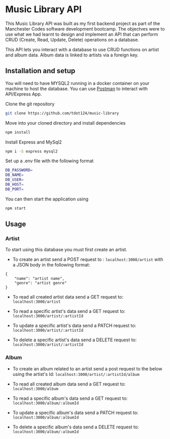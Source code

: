 # Music Library API

This Music Library API was built as my first backend project as part of the Manchester Codes software development bootcamp. The objectves were to use what we had learnt to design and implement an API that can perform CRUD (Create, Read, Update, Delete) operations on a database.

This API lets you interact with a database to use CRUD functions on artist and album data. Album data is linked to artists via a foreign key.

## Installation and setup

You will need to have MYSQL2 running in a docker container on your machine to host the database. You can use [Postman](https://www.postman.org) to interact with API/Express App.

Clone the git repository

```bash
git clone https://github.com/tdot124/music-library
```
Move into your cloned directory and install dependencies

```bash
npm install
```
Install Express and MySql2

```bash
npm i -S express mysql2
```

Set up a .env file with the following format

```bash
DB_PASSWORD=
DB_NAME=
DB_USER=
DB_HOST=
DB_PORT=
```

You can then start the application using 

```bash
npm start
```

## Usage

### Artist

To start using this database you must first create an artist.

- To create an artist send a POST request to :
```localhost:3000/artist``` with a JSON body in the following format:

``` 
{
    "name": "artist name",
    "genre": "artist genre"
}
```

- To read all created artist data send a GET request to:
```localhost:3000/artist```

- To read a specific artist's data send a GET request to:
```localhost:3000/artist/:artistId```

- To update a specific artist's data send a PATCH request to:
```localhost:3000/artist/:artistId```

- To delete a specific artist's data send a DELETE request to:
```localhost:3000/artist/:artistId```

### Album

- To create an album related to an artist send a post request to the below using the artist's Id:
```localhost:3000/artist/:artistId/album```

- To read all created album data send a GET request to:
```localhost:3000/album```

- To read a specific album's data send a GET request to:
```localhost:3000/album/:albumId```

- To update a specific album's data send a PATCH request to:
```localhost:3000/album/:albumId```

- To delete a specific album's data send a DELETE request to:
```localhost:3000/album/:albumId```